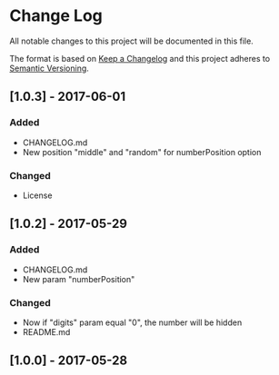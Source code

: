 # Change Log
All notable changes to this project will be documented in this file.

The format is based on [Keep a Changelog](http://keepachangelog.com/)
and this project adheres to [Semantic Versioning](http://semver.org/).

## [1.0.3] - 2017-06-01
### Added
- CHANGELOG.md
- New position "middle" and "random" for numberPosition option

### Changed
- License

## [1.0.2] - 2017-05-29
### Added
- CHANGELOG.md
- New param "numberPosition"

### Changed
- Now if "digits" param equal "0", the number will be hidden
- README.md

## [1.0.0] - 2017-05-28